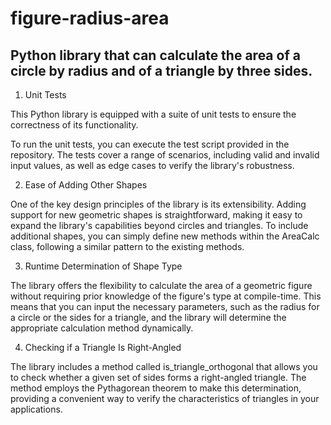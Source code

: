 # figure-radius-area
## Python library that can calculate the area of ​​a circle by radius and of a triangle by three sides.

1. Unit Tests
   
This Python library is equipped with a suite of unit tests to ensure the correctness of its functionality. 

To run the unit tests, you can execute the test script provided in the repository. The tests cover a range of scenarios, including valid and invalid input values, as well as edge cases to verify the library's robustness.

2. Ease of Adding Other Shapes
   
One of the key design principles of the library is its extensibility. Adding support for new geometric shapes is straightforward, making it easy to expand the library's capabilities beyond circles and triangles. To include additional shapes, you can simply define new methods within the AreaCalc class, following a similar pattern to the existing methods.

3. Runtime Determination of Shape Type

The library offers the flexibility to calculate the area of a geometric figure without requiring prior knowledge of the figure's type at compile-time. This means that you can input the necessary parameters, such as the radius for a circle or the sides for a triangle, and the library will determine the appropriate calculation method dynamically. 

4. Checking if a Triangle Is Right-Angled
   
The library includes a method called is_triangle_orthogonal that allows you to check whether a given set of sides forms a right-angled triangle. The method employs the Pythagorean theorem to make this determination, providing a convenient way to verify the characteristics of triangles in your applications.
